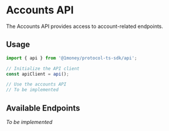 # Accounts API

The Accounts API provides access to account-related endpoints.

## Usage

```typescript
import { api } from '@1money/protocol-ts-sdk/api';

// Initialize the API client
const apiClient = api();

// Use the accounts API
// To be implemented
```

## Available Endpoints

*To be implemented*
